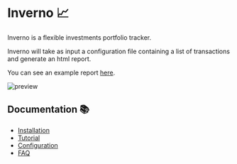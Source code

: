 # Inverno 📈

Inverno is a flexible investments portfolio tracker.

Inverno will take as input a configuration file containing a list of transactions and generate an html report.

You can see an example report [here](https://ret2libc.com/static/inverno_report/).

![preview](https://user-images.githubusercontent.com/10875013/124403088-68b62880-dd2c-11eb-8332-7dfd50c710ba.png)

## Documentation 📚

- [Installation](https://github.com/werew/inverno/blob/main/docs/installation.md#installation-)
- [Tutorial](https://github.com/werew/inverno/blob/main/docs/tutorial.md#tutorial-)
- [Configuration](https://github.com/werew/inverno/blob/main/docs/tutorial.md#tutorial-)
- [FAQ](https://github.com/werew/inverno/blob/main/docs/faq.md#frequently-asked-questions-%EF%B8%8F)
